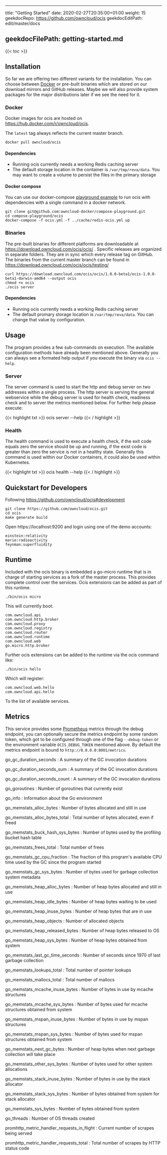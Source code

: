 * * *

title: "Getting Started"
date: 2020-02-27T20:35:00+01:00
weight: 15
geekdocRepo: <https://github.com/owncloud/ocis>
geekdocEditPath: edit/master/docs

## geekdocFilePath: getting-started.md

{{&lt; toc >}}

## Installation

So far we are offering two different variants for the installation. You can choose between [Docker](https://www.docker.com/) or pre-built binaries which are stored on our download mirrors and GitHub releases. Maybe we will also provide system packages for the major distributions later if we see the need for it.

### Docker

Docker images for ocis are hosted on <https://hub.docker.com/r/owncloud/ocis>.

The `latest` tag always reflects the current master branch.

```console
docker pull owncloud/ocis
```

#### Dependencies

-   Running ocis currently needs a working Redis caching server
-   The default storage location in the container is `/var/tmp/reva/data`. You may want to create a volume to persist the files in the primary storage

#### Docker compose

You can use our docker-compose [playground example](https://github.com/owncloud-docker/compose-playground/tree/master/ocis) to run ocis with dependencies with a single command in a docker network.

```console
git clone git@github.com:owncloud-docker/compose-playground.git
cd compose-playground/ocis
docker-compose -f ocis.yml -f ../cache/redis-ocis.yml up
```

### Binaries

The pre-built binaries for different platforms are downloadable at <https://download.owncloud.com/ocis/ocis/> . Specific releases are organized in separate folders. They are in sync which every release tag on GitHub. The binaries from the current master branch can be found in <https://download.owncloud.com/ocis/ocis/testing/>

```console
curl https://download.owncloud.com/ocis/ocis/1.0.0-beta1/ocis-1.0.0-beta1-darwin-amd64 --output ocis
chmod +x ocis
./ocis server
```

#### Dependencies

-   Running ocis currently needs a working Redis caching server
-   The default promary storage location is `/var/tmp/reva/data`. You can change that value by configuration.

## Usage

The program provides a few sub-commands on execution. The available configuration methods have already been mentioned above. Generally you can always see a formated help output if you execute the binary via `ocis --help`.

### Server

The server command is used to start the http and debug server on two addresses within a single process. The http server is serving the general webservice while the debug server is used for health check, readiness check and to server the metrics mentioned below. For further help please execute:

{{&lt; highlight txt >}}
ocis server --help
{{&lt; / highlight >}}

### Health

The health command is used to execute a health check, if the exit code equals zero the service should be up and running, if the exist code is greater than zero the service is not in a healthy state. Generally this command is used within our Docker containers, it could also be used within Kubernetes.

{{&lt; highlight txt >}}
ocis health --help
{{&lt; / highlight >}}

## Quickstart for Developers

Following <https://github.com/owncloud/ocis#development>

```console
git clone https://github.com/owncloud/ocis.git
cd ocis
make generate build
```

Open https&#x3A;//localhost:9200 and login using one of the demo accounts:

```console
einstein:relativity
marie:radioactivity
feynman:superfluidity
```

## Runtime

Included with the ocis binary is embedded a go-micro runtime that is in charge of starting services as a fork of the master process. This provides complete control over the services. Ocis extensions can be added as part of this runtime.

```console
./bin/ocis micro
```

This will currently boot:

```console
com.owncloud.api
com.owncloud.http.broker
com.owncloud.proxy
com.owncloud.registry
com.owncloud.router
com.owncloud.runtime
com.owncloud.web
go.micro.http.broker
```

Further ocis extensions can be added to the runtime via the ocis command like:

```console
./bin/ocis hello
```

Which will register:

```console
com.owncloud.web.hello
com.owncloud.api.hello
```

To the list of available services.

## Metrics

This service provides some [Prometheus](https://prometheus.io/) metrics through the debug endpoint, you can optionally secure the metrics endpoint by some random token, which got to be configured through one of the flag `--debug-token` or the environment variable `OCIS_DEBUG_TOKEN` mentioned above. By default the metrics endpoint is bound to `http://0.0.0.0:8001/metrics`.

go_gc_duration_seconds
: A summary of the GC invocation durations

go_gc_duration_seconds_sum
: A summary of the GC invocation durations

go_gc_duration_seconds_count
: A summary of the GC invocation durations

go_goroutines
: Number of goroutines that currently exist

go_info
: Information about the Go environment

go_memstats_alloc_bytes
: Number of bytes allocated and still in use

go_memstats_alloc_bytes_total
: Total number of bytes allocated, even if freed

go_memstats_buck_hash_sys_bytes
: Number of bytes used by the profiling bucket hash table

go_memstats_frees_total
: Total number of frees

go_memstats_gc_cpu_fraction
: The fraction of this program's available CPU time used by the GC since the program started

go_memstats_gc_sys_bytes
: Number of bytes used for garbage collection system metadata

go_memstats_heap_alloc_bytes
: Number of heap bytes allocated and still in use

go_memstats_heap_idle_bytes
: Number of heap bytes waiting to be used

go_memstats_heap_inuse_bytes
: Number of heap bytes that are in use

go_memstats_heap_objects
: Number of allocated objects

go_memstats_heap_released_bytes
: Number of heap bytes released to OS

go_memstats_heap_sys_bytes
: Number of heap bytes obtained from system

go_memstats_last_gc_time_seconds
: Number of seconds since 1970 of last garbage collection

go_memstats_lookups_total
: Total number of pointer lookups

go_memstats_mallocs_total
: Total number of mallocs

go_memstats_mcache_inuse_bytes
: Number of bytes in use by mcache structures

go_memstats_mcache_sys_bytes
: Number of bytes used for mcache structures obtained from system

go_memstats_mspan_inuse_bytes
: Number of bytes in use by mspan structures

go_memstats_mspan_sys_bytes
: Number of bytes used for mspan structures obtained from system

go_memstats_next_gc_bytes
: Number of heap bytes when next garbage collection will take place

go_memstats_other_sys_bytes
: Number of bytes used for other system allocations

go_memstats_stack_inuse_bytes
: Number of bytes in use by the stack allocator

go_memstats_stack_sys_bytes
: Number of bytes obtained from system for stack allocator

go_memstats_sys_bytes
: Number of bytes obtained from system

go_threads
: Number of OS threads created

promhttp_metric_handler_requests_in_flight
: Current number of scrapes being served

promhttp_metric_handler_requests_total
: Total number of scrapes by HTTP status code

